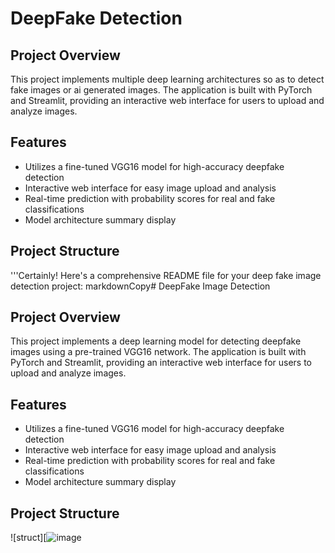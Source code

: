 # DeepFake Detection

## Project Overview
This project implements multiple deep learning architectures so as to detect fake images or ai generated images. The application is built with PyTorch and Streamlit, providing an interactive web interface for users to upload and analyze images.

## Features
- Utilizes a fine-tuned VGG16 model for high-accuracy deepfake detection
- Interactive web interface for easy image upload and analysis
- Real-time prediction with probability scores for real and fake classifications
- Model architecture summary display

## Project Structure
'''Certainly! Here's a comprehensive README file for your deep fake image detection project:
markdownCopy# DeepFake Image Detection

## Project Overview
This project implements a deep learning model for detecting deepfake images using a pre-trained VGG16 network. The application is built with PyTorch and Streamlit, providing an interactive web interface for users to upload and analyze images.

## Features
- Utilizes a fine-tuned VGG16 model for high-accuracy deepfake detection
- Interactive web interface for easy image upload and analysis
- Real-time prediction with probability scores for real and fake classifications
- Model architecture summary display

## Project Structure

![struct][![image](https://github.com/user-attachments/assets/57d19373-4fd6-45bc-b2a9-767319e71bd5)

